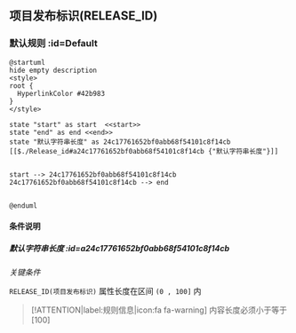 ## 项目发布标识(RELEASE_ID) <!-- {docsify-ignore-all} -->

   

### 默认规则 :id=Default

```plantuml
@startuml
hide empty description
<style>
root {
  HyperlinkColor #42b983
}
</style>

state "start" as start  <<start>>
state "end" as end <<end>>
state "默认字符串长度" as 24c17761652bf0abb68f54101c8f14cb [[$./Release_id#a24c17761652bf0abb68f54101c8f14cb {"默认字符串长度"}]]


start --> 24c17761652bf0abb68f54101c8f14cb 
24c17761652bf0abb68f54101c8f14cb --> end 


@enduml
```

#### 条件说明

##### 默认字符串长度 :id=a24c17761652bf0abb68f54101c8f14cb


*关键条件*


`RELEASE_ID(项目发布标识)` 属性长度在区间 `(0 , 100]` 内

> [!ATTENTION|label:规则信息|icon:fa fa-warning]
> 内容长度必须小于等于[100]







